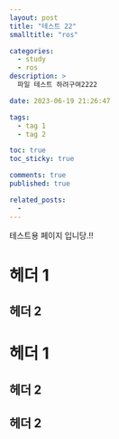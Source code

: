 ```yaml
---
layout: post
title: "테스트 22"
smalltitle: "ros"

categories:
  - study
  - ros
description: >
  파일 테스트 하려구여2222

date: 2023-06-19 21:26:47

tags:
  - tag 1
  - tag 2

toc: true
toc_sticky: true

comments: true
published: true

related_posts:
  -
---
```


테스트용 페이지 입니당.!!

# 헤더 1

## 헤더 2

# 헤더 1

## 헤더 2

## 헤더 2
